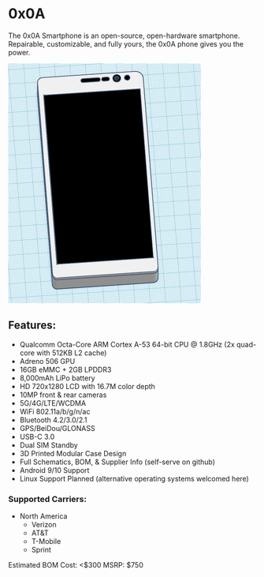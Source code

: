 # 0x0A
The 0x0A Smartphone is an open-source, open-hardware smartphone. Repairable, customizable, and fully yours, the 0x0A phone gives you the power. 

![](imgs/better.png)

## Features:

- Qualcomm Octa-Core ARM Cortex A-53 64-bit CPU @ 1.8GHz (2x quad-core with 512KB L2 cache)
- Adreno 506 GPU
- 16GB eMMC + 2GB LPDDR3
- 8,000mAh LiPo battery
- HD 720x1280 LCD with 16.7M color depth
- 10MP front & rear cameras
- 5G/4G/LTE/WCDMA
- WiFi 802.11a/b/g/n/ac
- Bluetooth 4.2/3.0/2.1
- GPS/BeiDou/GLONASS
- USB-C 3.0
- Dual SIM Standby
- 3D Printed Modular Case Design
- Full Schematics, BOM, & Supplier Info (self-serve on github)
- Android 9/10 Support
- Linux Support Planned (alternative operating systems welcomed here)

### Supported Carriers:

- North America    
  - Verizon
  - AT&T
  - T-Mobile
  - Sprint

Estimated BOM Cost: <$300
MSRP: $750
